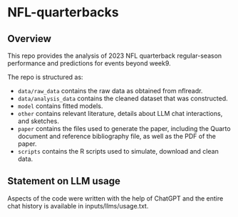 # NFL-quarterbacks

## Overview

This repo provides the analysis of 2023 NFL quarterback regular-season performance and predictions for events beyond week9.

The repo is structured as:

-   `data/raw_data` contains the raw data as obtained from nflreadr.
-   `data/analysis_data` contains the cleaned dataset that was constructed.
-   `model` contains fitted models. 
-   `other` contains relevant literature, details about LLM chat interactions, and sketches.
-   `paper` contains the files used to generate the paper, including the Quarto document and reference bibliography file, as well as the PDF of the paper. 
-   `scripts` contains the R scripts used to simulate, download and clean data.


## Statement on LLM usage

Aspects of the code were written with the help of ChatGPT and the entire chat history is available in inputs/llms/usage.txt.

